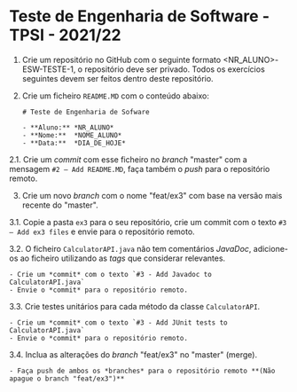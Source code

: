 # Teste de Engenharia de Software - TPSI - 2021/22

1. Crie um repositório no GitHub com o seguinte formato <NR_ALUNO>-ESW-TESTE-1, o repositório deve ser privado.
Todos os exercícios seguintes devem ser feitos dentro deste repositório.

2. Crie um ficheiro `README.MD` com o conteúdo abaixo:

	```
	# Teste de Engenharia de Sofware

	- **Aluno:** *NR_ALUNO*
	- **Nome:**  *NOME_ALUNO*
	- **Data:**  *DIA_DE_HOJE*
	```

  2.1. Crie um *commit* com esse ficheiro no *branch* "master" com a mensagem `#2 – Add README.MD`, faça também o *push* para o repositório remoto.

3. Crie um novo *branch* com o nome "feat/ex3" com base na versão mais recente do "master".

  3.1. Copie a pasta `ex3` para o seu repositório, crie um commit com o texto `#3 – Add ex3 files` e envie para o repositório remoto.

  3.2. O ficheiro `CalculatorAPI.java` não tem comentários *JavaDoc*, adicione-os ao ficheiro utilizando as *tags* que considerar relevantes.

	- Crie um *commit* com o texto `#3 - Add Javadoc to CalculatorAPI.java`
	- Envie o *commit* para o repositório remoto.

  3.3. Crie testes unitários para cada método da classe `CalculatorAPI`.

	- Crie um *commit* com o texto `#3 - Add JUnit tests to CalculatorAPI.java`
	- Envie o *commit* para o repositório remoto.

  3.4. Inclua as alterações do *branch* "feat/ex3" no "master" (merge).

	- Faça push de ambos os *branches* para o repositório remoto **(Não apague o branch "feat/ex3")**

